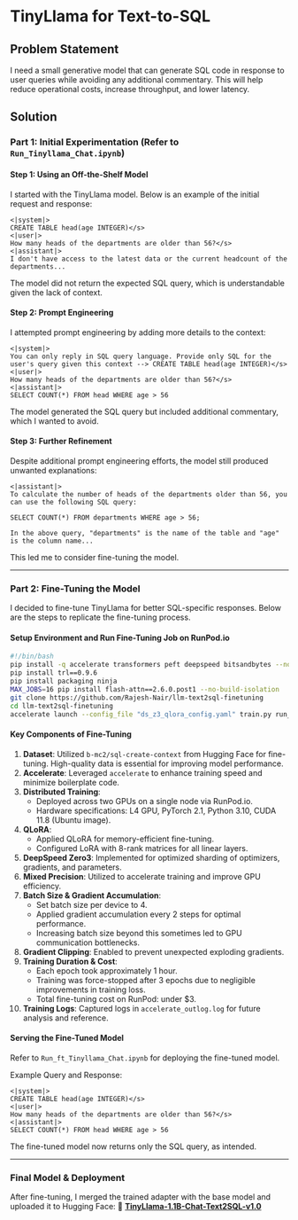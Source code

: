 # TinyLlama for Text-to-SQL

## Problem Statement

I need a small generative model that can generate SQL code in response to user queries while avoiding any additional commentary. This will help reduce operational costs, increase throughput, and lower latency.

## Solution

### Part 1: Initial Experimentation (Refer to `Run_Tinyllama_Chat.ipynb`)

#### Step 1: Using an Off-the-Shelf Model

I started with the TinyLlama model. Below is an example of the initial request and response:

```
<|system|>
CREATE TABLE head(age INTEGER)</s>
<|user|>
How many heads of the departments are older than 56?</s>
<|assistant|>
I don't have access to the latest data or the current headcount of the departments...
```

The model did not return the expected SQL query, which is understandable given the lack of context.

#### Step 2: Prompt Engineering

I attempted prompt engineering by adding more details to the context:

```
<|system|>
You can only reply in SQL query language. Provide only SQL for the user's query given this context --> CREATE TABLE head(age INTEGER)</s>
<|user|>
How many heads of the departments are older than 56?</s>
<|assistant|>
SELECT COUNT(*) FROM head WHERE age > 56
```

The model generated the SQL query but included additional commentary, which I wanted to avoid.

#### Step 3: Further Refinement

Despite additional prompt engineering efforts, the model still produced unwanted explanations:

```
<|assistant|>
To calculate the number of heads of the departments older than 56, you can use the following SQL query:

SELECT COUNT(*) FROM departments WHERE age > 56;

In the above query, "departments" is the name of the table and "age" is the column name...
```

This led me to consider fine-tuning the model.

---

### Part 2: Fine-Tuning the Model

I decided to fine-tune TinyLlama for better SQL-specific responses. Below are the steps to replicate the fine-tuning process.

#### Setup Environment and Run Fine-Tuning Job on RunPod.io

```bash
#!/bin/bash
pip install -q accelerate transformers peft deepspeed bitsandbytes --no-build-isolation
pip install trl==0.9.6
pip install packaging ninja
MAX_JOBS=16 pip install flash-attn==2.6.0.post1 --no-build-isolation
git clone https://github.com/Rajesh-Nair/llm-text2sql-finetuning
cd llm-text2sql-finetuning
accelerate launch --config_file "ds_z3_qlora_config.yaml" train.py run_config.yaml | tee accelerate_output.log
```

#### Key Components of Fine-Tuning

1. **Dataset**: Utilized `b-mc2/sql-create-context` from Hugging Face for fine-tuning. High-quality data is essential for improving model performance.
2. **Accelerate**: Leveraged `accelerate` to enhance training speed and minimize boilerplate code.
3. **Distributed Training**:
   - Deployed across two GPUs on a single node via RunPod.io.
   - Hardware specifications: L4 GPU, PyTorch 2.1, Python 3.10, CUDA 11.8 (Ubuntu image).
4. **QLoRA**:
   - Applied QLoRA for memory-efficient fine-tuning.
   - Configured LoRA with 8-rank matrices for all linear layers.
5. **DeepSpeed Zero3**: Implemented for optimized sharding of optimizers, gradients, and parameters.
6. **Mixed Precision**: Utilized to accelerate training and improve GPU efficiency.
7. **Batch Size & Gradient Accumulation**:
   - Set batch size per device to 4.
   - Applied gradient accumulation every 2 steps for optimal performance.
   - Increasing batch size beyond this sometimes led to GPU communication bottlenecks.
8. **Gradient Clipping**: Enabled to prevent unexpected exploding gradients.
9. **Training Duration & Cost**:
   - Each epoch took approximately 1 hour.
   - Training was force-stopped after 3 epochs due to negligible improvements in training loss.
   - Total fine-tuning cost on RunPod: under \$3.
10. **Training Logs**: Captured logs in `accelerate_outlog.log` for future analysis and reference.

#### Serving the Fine-Tuned Model

Refer to `Run_ft_Tinyllama_Chat.ipynb` for deploying the fine-tuned model.

Example Query and Response:

```
<|system|>
CREATE TABLE head(age INTEGER)</s>
<|user|>
How many heads of the departments are older than 56?</s>
<|assistant|>
SELECT COUNT(*) FROM head WHERE age > 56
```

The fine-tuned model now returns only the SQL query, as intended.

---

### Final Model & Deployment

After fine-tuning, I merged the trained adapter with the base model and uploaded it to Hugging Face: 🔗 [**TinyLlama-1.1B-Chat-Text2SQL-v1.0**](https://huggingface.co/mirajnair/TinyLlama-1.1B-Chat-Text2SQL-v1.0)

